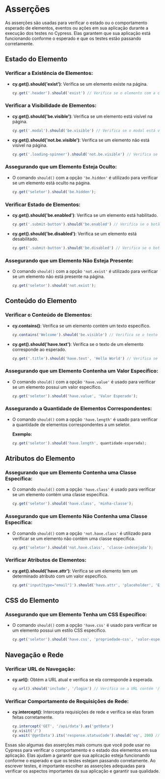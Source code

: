 # Asserções

As asserções são usadas para verificar o estado ou o comportamento esperado de elementos, eventos ou ações em sua aplicação durante a execução dos testes no Cypress. Elas garantem que sua aplicação está funcionando conforme o esperado e que os testes estão passando corretamente. 

## Estado do Elemento

### **Verificar a Existência de Elementos**:

- **cy.get().should('exist')**: Verifica se um elemento existe na página.
  ```javascript
  cy.get('.header').should('exist') // Verifica se o elemento com a classe 'header' existe
  ```

### **Verificar a Visibilidade de Elementos**:

- **cy.get().should('be.visible')**: Verifica se um elemento está visível na página.
  ```javascript
  cy.get('.modal').should('be.visible') // Verifica se o modal está visível
  ```

- **cy.get().should('not.be.visible')**: Verifica se um elemento não está visível na página.
  ```javascript
  cy.get('.loading-spinner').should('not.be.visible') // Verifica se o spinner de carregamento não está visível
  ```

### **Assegurando que um Elemento Esteja Oculto:**

- O comando `should()` com a opção `'be.hidden'` é utilizado para verificar se um elemento está oculto na página.

  ```javascript
  cy.get('seletor').should('be.hidden');
  ```

### **Verificar Estado de Elementos**:

- **cy.get().should('be.enabled')**: Verifica se um elemento está habilitado.
  ```javascript
  cy.get('.submit-button').should('be.enabled') // Verifica se o botão de envio está habilitado
  ```

- **cy.get().should('be.disabled')**: Verifica se um elemento está desabilitado.
  ```javascript
  cy.get('.submit-button').should('be.disabled') // Verifica se o botão de envio está desabilitado
  ```

### **Assegurando que um Elemento Não Esteja Presente:**

- O comando `should()` com a opção `'not.exist'` é utilizado para verificar se um elemento não está presente na página.

  ```javascript
  cy.get('seletor').should('not.exist');
  ```

## Conteúdo do Elemento

### **Verificar o Conteúdo de Elementos**:

- **cy.contains()**: Verifica se um elemento contém um texto específico.
  ```javascript
  cy.contains('Welcome').should('be.visible') // Verifica se o texto 'Welcome' está visível na página
  ```

- **cy.get().should('have.text')**: Verifica se o texto de um elemento corresponde ao esperado.
  ```javascript
  cy.get('.title').should('have.text', 'Hello World') // Verifica se o elemento com a classe 'title' tem o texto 'Hello World'
  ```

### **Assegurando que um Elemento Contenha um Valor Específico:**

- O comando `should()` com a opção `'have.value'` é usado para verificar se um elemento possui um valor específico.


  ```javascript
  cy.get('seletor').should('have.value', 'Valor Esperado');
  ```

### **Assegurando a Quantidade de Elementos Correspondentes:**

- O comando `should()` com a opção `'have.length'` é usado para verificar a quantidade de elementos correspondentes a um seletor.

  **Exemplo:**
  ```javascript
  cy.get('seletor').should('have.length', quantidade-esperada);
  ```

## Atributos do Elemento

### **Assegurando que um Elemento Contenha uma Classe Específica:**

- O comando `should()` com a opção `'have.class'` é usado para verificar se um elemento contém uma classe específica.

  ```javascript
  cy.get('seletor').should('have.class', 'minha-classe');
  ```

### **Assegurando que um Elemento Não Contenha uma Classe Específica:**

- O comando `should()` com a opção `'not.have.class'` é utilizado para verificar se um elemento não contém uma classe específica.

  ```javascript
  cy.get('seletor').should('not.have.class', 'classe-indesejada');
  ```

### **Verificar Atributos de Elementos**:

- **cy.get().should('have.attr')**: Verifica se um elemento tem um determinado atributo com um valor específico.
  ```javascript
  cy.get('input[type="email"]').should('have.attr', 'placeholder', 'Enter your email') // Verifica se o input do tipo 'email' tem o atributo 'placeholder' com o valor 'Enter your email'
  ```

## CSS do Elemento

### **Assegurando que um Elemento Tenha um CSS Específico:**

- O comando `should()` com a opção `'have.css'` é usado para verificar se um elemento possui um estilo CSS específico.

  ```javascript
  cy.get('seletor').should('have.css', 'propriedade-css', 'valor-esperado');
  ```


## Navegação e Rede


### **Verificar URL de Navegação**:

- **cy.url()**: Obtém a URL atual e verifica se ela corresponde à esperada.
  ```javascript
  cy.url().should('include', '/login') // Verifica se a URL contém '/login'
  ```

### **Verificar Comportamento de Requisições de Rede**:

- **cy.intercept()**: Intercepta requisições de rede e verifica se elas foram feitas corretamente.
  ```javascript
  cy.intercept('GET', '/api/data').as('getData')
  cy.visit('/')
  cy.wait('@getData').its('response.statusCode').should('eq', 200) // Verifica se a requisição 'GET /api/data' retornou um status de sucesso (código 200)
  ```

Essas são algumas das asserções mais comuns que você pode usar no Cypress para verificar o comportamento e o estado dos elementos em sua aplicação. Elas ajudam a garantir que sua aplicação esteja funcionando conforme o esperado e que os testes estejam passando corretamente. Ao escrever testes, é importante escolher as asserções adequadas para verificar os aspectos importantes da sua aplicação e garantir sua qualidade.

